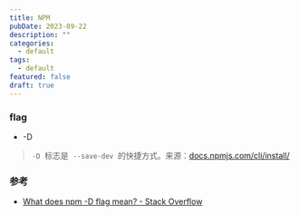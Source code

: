 ```yaml
---
title: NPM
pubDate: 2023-09-22
description: ""
categories:
  - default
tags:
  - default
featured: false
draft: true
---
```


### flag

- -D

> `-D`  标志是  `--save-dev`  的快捷方式。来源：[docs.npmjs.com/cli/install/](https://docs.npmjs.com/cli/install)

### 参考

- [What does npm -D flag mean? - Stack Overflow](https://stackoverflow.com/questions/23177336/what-does-npm-d-flag-mean)
